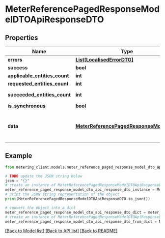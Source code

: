 # MeterReferencePagedResponseModelDTOApiResponseDTO


## Properties

Name | Type | Description | Notes
------------ | ------------- | ------------- | -------------
**errors** | [**List[LocalisedErrorDTO]**](LocalisedErrorDTO.md) |  | [optional] 
**success** | **bool** |  | [optional] 
**applicable_entities_count** | **int** |  | [optional] 
**requested_entities_count** | **int** |  | [optional] 
**succeeded_entities_count** | **int** |  | [optional] [readonly] 
**is_synchronous** | **bool** |  | [optional] 
**data** | [**MeterReferencePagedResponseModelDTO**](MeterReferencePagedResponseModelDTO.md) | The updated entity in case of modifications or creation | [optional] 

## Example

```python
from metering_client.models.meter_reference_paged_response_model_dto_api_response_dto import MeterReferencePagedResponseModelDTOApiResponseDTO

# TODO update the JSON string below
json = "{}"
# create an instance of MeterReferencePagedResponseModelDTOApiResponseDTO from a JSON string
meter_reference_paged_response_model_dto_api_response_dto_instance = MeterReferencePagedResponseModelDTOApiResponseDTO.from_json(json)
# print the JSON string representation of the object
print(MeterReferencePagedResponseModelDTOApiResponseDTO.to_json())

# convert the object into a dict
meter_reference_paged_response_model_dto_api_response_dto_dict = meter_reference_paged_response_model_dto_api_response_dto_instance.to_dict()
# create an instance of MeterReferencePagedResponseModelDTOApiResponseDTO from a dict
meter_reference_paged_response_model_dto_api_response_dto_from_dict = MeterReferencePagedResponseModelDTOApiResponseDTO.from_dict(meter_reference_paged_response_model_dto_api_response_dto_dict)
```
[[Back to Model list]](../README.md#documentation-for-models) [[Back to API list]](../README.md#documentation-for-api-endpoints) [[Back to README]](../README.md)


